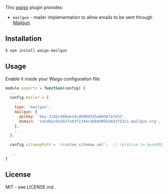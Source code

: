 This [waigo](http://waigojs.com) plugin provides:

* `mailgun` - mailer implementation to allow emails to be sent through [Mailgun](https://www.mailgun.com/).

## Installation

```bash
$ npm install waigo-mailgun
```

## Usage

Enable it inside your Waigo configuration file:

```js
module.exports = function(config) {
  ...
  config.mailer = {
    ...
    type: 'mailgun',
    mailgun: {
      apiKey: 'key-124bc480ae14cd600d545a60367a7e33',
      domain: 'sandbox9e581fe43f2244ca868905be6d1f53c1.mailgun.org',
    },
    ...
  };

  config.sitemapPath = '/custom_sitemap.xml';  // relative to baseURL

  ...
}
```


## License

MIT - see LICENSE.md